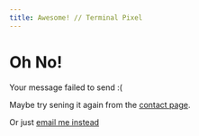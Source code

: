 ```yaml
---
title: Awesome! // Terminal Pixel
---
```


# Oh No!

Your message failed to send :(

Maybe try sening it again from the [contact page](/sey-hello/).

Or just [email me instead](mailto:blether@terminalpixel.co.uk)